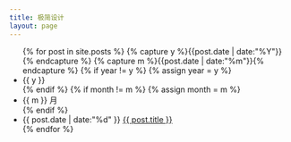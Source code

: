 ```yaml
---
title: 极简设计
layout: page
---
```


<ul class="listing">
{% for post in site.posts %}
  {% capture y %}{{post.date | date:"%Y"}}{% endcapture %}
  {% capture m %}{{post.date | date:"%m"}}{% endcapture %}
  {% if year != y %}
    {% assign year = y %}
    <li class="listing-seperator">{{ y }}</li>
  {% endif %}
       {% if month != m %}
            {% assign month = m %}
              <li class="listing-seperator">{{ m }} 月</li>
       {% endif %}
  <li class="listing-item">
    <time datetime="{{ post.date | date:"%d" }}">{{ post.date | date:"%d" }}</time>
    <a href="{{ site.url }}{{ post.url }}" title="{{ post.title }}">{{ post.title }}</a>
  </li>
{% endfor %}
</ul>

